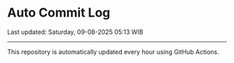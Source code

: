 # Auto Commit Log

Last updated: Saturday, 09-08-2025 05:13 WIB

---

This repository is automatically updated every hour using GitHub Actions.

